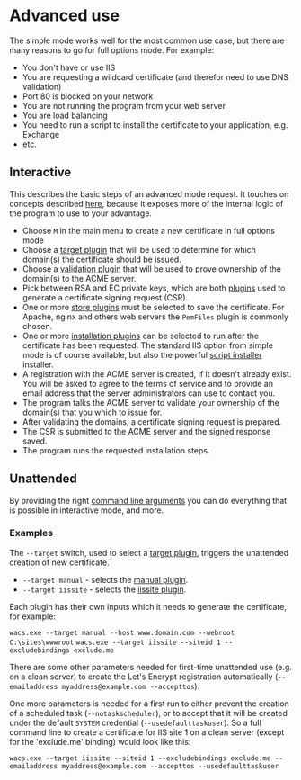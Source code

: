 ﻿---
sidebar: manual
---

# Advanced use
The simple mode works well for the most common use case, but there are many reasons to go for full options mode. For example:
- You don't have or use IIS
- You are requesting a wildcard certificate (and therefor need to use DNS validation)
- Port 80 is blocked on your network
- You are not running the program from your web server
- You are load balancing
- You need to run a script to install the certificate to your application, e.g. Exchange
- etc.

## Interactive
This describes the basic steps of an advanced mode request. It touches on concepts described [here](/win-acme/reference/plugins/), 
because it exposes more of the internal logic of the program to use to your advantage.

- Choose `M` in the main menu to create a new certificate in full options mode
- Choose a [target plugin](/win-acme/reference/plugins/target/) that will be used to determine for which domain(s) the certificate should be issued.
- Choose a [validation plugin](/win-acme/reference/plugins/validation/) that will be used to prove ownership of the domain(s) to the ACME server.
- Pick between RSA and EC private keys, which are both [plugins](/win-acme/reference/plugins/csr/) used to generate a certificate signing request (CSR).
- One or more [store plugins](/win-acme/reference/plugins/store/) must be selected to save the certificate. For Apache, nginx and others web servers the `PemFiles` plugin is commonly chosen.
- One or more [installation plugins](/win-acme/reference/plugins/installation/) can be selected to run after the certificate has been requested. The standard IIS option from simple mode is of course available, but also the powerful [script installer](/win-acme/reference/plugins/installation/script) installer.
- A registration with the ACME server is created, if it doesn't already exist. You will be asked to agree to the terms of service and to provide an email address that the server administrators can use to contact you.
- The program talks the ACME server to validate your ownership of the domain(s) that you which to issue for.
- After validating the domains, a certificate signing request is prepared.
- The CSR is submitted to the ACME server and the signed response saved.
- The program runs the requested installation steps.

## Unattended
By providing the right [command line arguments](/win-acme/reference/cli) you can do everything that is possible in interactive mode, and more.

### Examples
The `--target` switch, used to select a [target plugin](/win-acme/reference/plugins/target/), triggers the unattended creation of new certificate.

- `--target manual` - selects the [manual plugin](/win-acme/reference/plugins/target/manual).
- `--target iissite` - selects the [iissite plugin](/win-acme/reference/plugins/target/iissite).

Each plugin has their own inputs which it needs to generate the certificate, for example:

```wacs.exe --target manual --host www.domain.com --webroot C:\sites\wwwroot```
```wacs.exe --target iissite --siteid 1 --excludebindings exclude.me```

There are some other parameters needed for first-time unattended use (e.g. on a clean server) to create the Let's Encrypt registration automatically (```--emailaddress myaddress@example.com --accepttos```).

One more parameters is needed for a first run to either prevent the creation of a scheduled task (`--notaskscheduler`), or to accept that it will be created under the default `SYSTEM` credential (`--usedefaulttaskuser`). So a full command line to create a certificate for IIS site 1 on a clean server (except for the 'exclude.me' binding) would look like this:

```wacs.exe --target iissite --siteid 1 --excludebindings exclude.me --emailaddress myaddress@example.com --accepttos --usedefaulttaskuser```